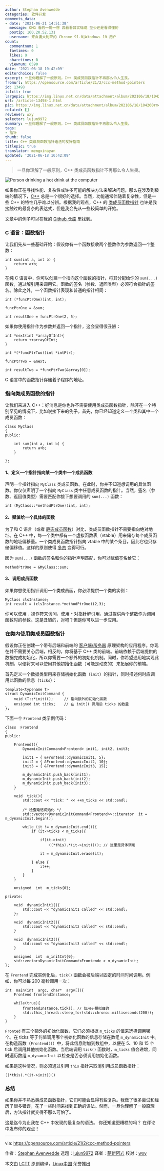 ```yaml
---
author: Stephan Avenwedde
categories: 软件开发
comments_data:
- date: '2021-06-21 14:51:38'
  message: OMG 看的一愣一愣 西看看其实嗨成 至少还是看得懂的
  postip: 160.20.52.131
  username: 来自澳大利亚的 Chrome 91.0|Windows 10 用户
count:
  commentnum: 1
  favtimes: 0
  likes: 0
  sharetimes: 0
  viewnum: 6590
date: '2021-06-18 10:42:09'
editorchoice: false
excerpt: 一旦你理解了一般原则，C++ 类成员函数指针不再那么令人生畏。
fromurl: https://opensource.com/article/21/2/ccc-method-pointers
id: 13498
islctt: true
largepic: https://img.linux.net.cn/data/attachment/album/202106/18/104200rm48h22eghehg2p3.jpg
url: /article-13498-1.html
pic: https://img.linux.net.cn/data/attachment/album/202106/18/104200rm48h22eghehg2p3.jpg.thumb.jpg
related: []
reviewer: wxy
selector: lujun9972
summary: 一旦你理解了一般原则，C++ 类成员函数指针不再那么令人生畏。
tags:
- 指针
thumb: false
title: C++ 类成员函数指针语法的友好指南
titlepic: true
translator: mengxinayan
updated: '2021-06-18 10:42:09'
---
```



> 
> 一旦你理解了一般原则，C++ 类成员函数指针不再那么令人生畏。
> 
> 
> 


![](https://img.linux.net.cn/data/attachment/album/202106/18/104200rm48h22eghehg2p3.jpg "Person drinking a hot drink at the computer")


如果你正在寻找性能、复杂性或许多可能的解决方法来解决问题，那么在涉及到极端的情况下，[C++](https://en.wikipedia.org/wiki/C++) 总是一个很好的选择。当然，功能通常伴随着复杂性，但是一些 C++ 的特性几乎难以分辨。根据我的观点，C++ 的 [类成员函数指针](https://en.wikipedia.org/wiki/Function_pointer#Method_pointers) 也许是我接触过的最复杂的表达式，但是我会先从一些较简单的开始。


文章中的例子可以在我的 [Github 仓库](https://github.com/hANSIc99/worst_possible_syntax) 里找到。


### C 语言：函数指针


让我们先从一些基础开始：假设你有一个函数接收两个整数作为参数返回一个整数：



```
int sum(int a, int b) {
    return a+b;
}

```

在纯 C 语言中，你可以创建一个指向这个函数的指针，将其分配给你的 `sum(...)` 函数，通过解引用来调用它。函数的签名（参数、返回类型）必须符合指针的签名。除此之外，一个函数指针表现和普通的指针相同：



```
int (*funcPtrOne)(int, int);

funcPtrOne = &sum;

int resultOne = funcPtrOne(2, 5);

```

如果你使用指针作为参数并返回一个指针，这会显得很丑陋：



```
int *next(int *arrayOfInt){
    return ++arrayOfInt;
}

int *(*funcPtrTwo)(int *intPtr);

funcPtrTwo = &next;

int resultTwo = *funcPtrTwo(&array[0]);

```

C 语言中的函数指针存储着子程序的地址。


### 指向类成员函数的指针


让我们来进入 C++：好消息是你也许不需要使用类成员函数指针，除非在一个特别罕见的情况下，比如说接下来的例子。首先，你已经知道定义一个类和其中一个成员函数：



```
class MyClass
{
public:

    int sum(int a, int b) {
        return a+b;
    }

};

```

#### 1、定义一个指针指向某一个类中一个成员函数


声明一个指针指向 `MyClass` 类成员函数。在此时，你并不知道想调用的具体函数。你仅仅声明了一个指向 `MyClass` 类中任意成员函数的指针。当然，签名（参数、返回值类型）需要匹配你接下想要调用的 `sum(...)` 函数：



```
int (MyClass::*methodPtrOne)(int, int);

```

#### 2、赋值给一个具体的函数


为了和 C 语言（或者 [静态成员函数](https://en.wikipedia.org/wiki/Static_(keyword)#Static_method)）对比，类成员函数指针不需要指向绝对地址。在 C++ 中，每一个类中都有一个虚拟函数表（vtable）用来储存每个成员函数的地址偏移量。一个类成员函数指针指向 vtable 中的某个条目，因此它也只存储偏移值。这样的原则使得 [多态](https://en.wikipedia.org/wiki/Dynamic_dispatch) 变得可行。


因为 `sum(...)` 函数的签名和你的指针声明匹配，你可以赋值签名给它：



```
methodPtrOne = &MyClass::sum;

```

#### 3、调用成员函数


如果你想使用指针调用一个类成员函，你必须提供一个类的实例：



```
MyClass clsInstance;
int result = (clsInstance.*methodPtrOne)(2,3);

```

你可以使用 `.` 操作符来访问，使用 `*` 对指针解引用，通过提供两个整数作为调用函数时的参数。这是丑陋的，对吧？但是你可以进一步应用。


### 在类内使用类成员函数指针


假设你正在创建一个带有后端和前端的 [客户端/服务器](https://en.wikipedia.org/wiki/Client%E2%80%93server_model) 原理架构的应用程序。你现在并不需要关心后端，相反的，你将基于 C++ 类的前端。前端依赖于后端提供的数据完成初始化，所以你需要一个额外的初始化机制。同时，你希望通用地实现此机制，以便将来可以使用其他初始化函数（可能是动态的）来拓展你的前端。


首先定义一个数据类型用来存储初始化函数（`init`）的指针，同时描述何时应调用此函数的信息（`ticks`）：



```
template<typename T>
struct DynamicInitCommand {
    void (T::*init)();     // 指向额外的初始化函数
    unsigned int ticks;    // 在 init() 调用后 ticks 的数量
};

```

下面一个 `Frontend` 类示例代码：



```
class  Frontend
{
public:

    Frontend(){
        DynamicInitCommand<Frontend> init1, init2, init3;

        init1 = { &Frontend::dynamicInit1, 5};
        init2 = { &Frontend::dynamicInit2, 10};
        init3 = { &Frontend::dynamicInit3, 15};

        m_dynamicInit.push_back(init1);
        m_dynamicInit.push_back(init2);
        m_dynamicInit.push_back(init3);
    }
   
    void  tick(){
        std::cout << "tick: " << ++m_ticks << std::endl;
       
        /* 检查延迟初始化 */
        std::vector<DynamicInitCommand<Frontend>>::iterator  it = m_dynamicInit.begin();

        while (it != m_dynamicInit.end()){
            if (it->ticks < m_ticks){
                 
                if(it->init)
                    ((*this).*(it->init))(); // 这里是具体调用

                it = m_dynamicInit.erase(it);

            } else {
                it++;
            }
        }
    }
   
    unsigned  int  m_ticks{0};
   
private:

    void  dynamicInit1(){
        std::cout << "dynamicInit1 called" << std::endl;
    };

    void  dynamicInit2(){
        std::cout << "dynamicInit2 called" << std::endl;
    }

    void  dynamicInit3(){
        std::cout << "dynamicInit3 called" << std::endl;
    }

    unsigned  int  m_initCnt{0};
    std::vector<DynamicInitCommand<Frontend> > m_dynamicInit;
};

```

在 `Frontend` 完成实例化后，`tick()` 函数会被后端以固定的时间时间调用。例如，你可以每 200 毫秒调用一次：



```
int  main(int  argc, char*  argv[]){
    Frontend frontendInstance;

    while(true){
        frontendInstance.tick(); // 仅用于模拟目的
        std::this_thread::sleep_for(std::chrono::milliseconds(200));
    }
}

```

`Fronted` 有三个额外的初始化函数，它们必须根据 `m_ticks` 的值来选择调用哪个。在 ticks 等于何值调用哪个初始化函数的信息存储在数组 `m_dynamicInit` 中。在构造函数（`Frontend()`）中，将此信息附加到数组中，以便在 5、10 和 15 个 tick 后调用其他初始化函数。当后端调用 `tick()` 函数时，`m_ticks` 值会递增，同时遍历数组 `m_dynamicInit` 以检查是否必须调用初始化函数。


如果是这种情况，则必须通过引用 `this` 指针来取消引用成员函数指针：



```
((*this).*(it->init))()

```

### 总结


如果你并不熟悉类成员函数指针，它们可能会显得有些复杂。我做了很多尝试和经历了很多错误，花了一些时间来找到正确的语法。然而，一旦你理解了一般原理后，方法指针就变得不那么可怕了。


这是迄今为止我在 C++ 中发现的最复杂的语法。 你还知道更糟糕的吗？ 在评论中发布你的观点！




---


via: <https://opensource.com/article/21/2/ccc-method-pointers>


作者：[Stephan Avenwedde](https://opensource.com/users/hansic99) 选题：[lujun9972](https://github.com/lujun9972) 译者：[萌新阿岩](https://github.com/mengxinayan) 校对：[wxy](https://github.com/wxy)


本文由 [LCTT](https://github.com/LCTT/TranslateProject) 原创编译，[Linux中国](https://linux.cn/) 荣誉推出